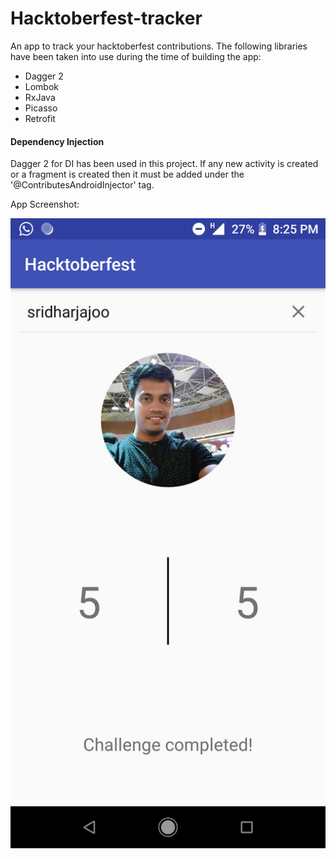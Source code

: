 # Hacktoberfest-tracker
An app to track your hacktoberfest contributions. The following libraries have been taken into use during the time of building the app:

- Dagger 2
- Lombok
- RxJava
- Picasso
- Retrofit

#### Dependency Injection

Dagger 2 for DI has been used in this project. If any new activity is created or a fragment is created then it must be added under the '@ContributesAndroidInjector' tag.


App Screenshot:

<img src="screenshot2.png">